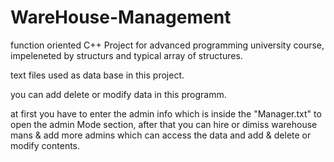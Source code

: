 # WareHouse-Management
function oriented C++ Project for advanced programming university course, impeleneted by structurs and typical array of structures.

text files used as data base in this project.

you can add delete or modify data in this programm.

at first you have to enter the admin info which is inside the "Manager.txt" to open the admin Mode section, 
after that you can hire or dimiss warehouse mans & add more admins which can access the data and add & delete or modify contents.

